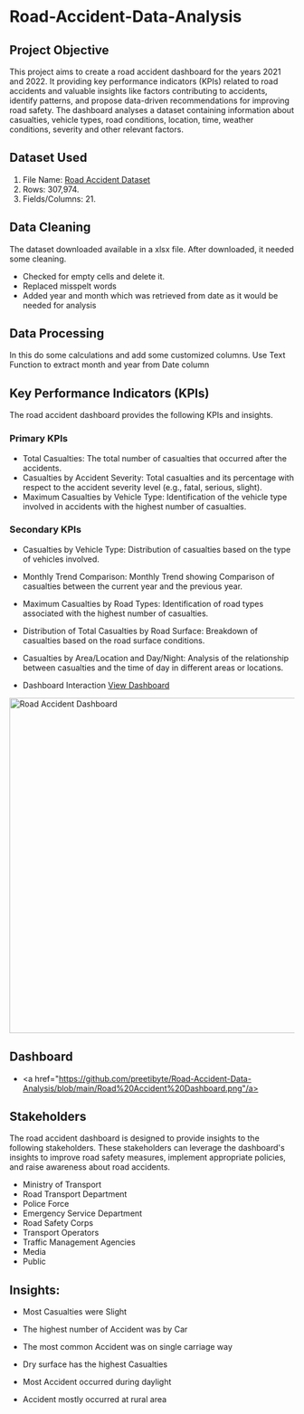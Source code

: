 # Road-Accident-Data-Analysis

## Project Objective
This project aims to create a road accident dashboard for the years 2021 and 2022. It providing key performance indicators (KPIs) related to road accidents and valuable insights like factors contributing to accidents, identify patterns, and propose data-driven recommendations for improving road safety. The dashboard analyses a dataset containing information about casualties, vehicle types, road conditions, location, time, weather conditions, severity and other relevant factors.

## Dataset Used
1.	File Name: <a href="https://github.com/preetibyte/Road-Accident-Data-Analysis/blob/main/Road%20Accident%20Data.xlsx">Road Accident Dataset</a>
2.	Rows: 307,974.
3.	Fields/Columns: 21.

## Data Cleaning
The dataset downloaded available in a xlsx file. After downloaded, it needed some cleaning.
- Checked for empty cells and delete it.
- Replaced misspelt words
- Added year and month which was retrieved from date as it would be needed for analysis

## Data Processing
In this do some calculations and add some customized columns. Use Text Function to extract month and year from Date column

## Key Performance Indicators (KPIs)
The road accident dashboard provides the following KPIs and insights.
### Primary KPIs
-	Total Casualties: The total number of casualties that occurred after the accidents.
-	Casualties by Accident Severity: Total casualties and its percentage with respect to the accident severity level (e.g., fatal, serious, slight).
-	Maximum Casualties by Vehicle Type: Identification of the vehicle type involved in accidents with the highest number of casualties.
### Secondary KPIs
-	Casualties by Vehicle Type: Distribution of casualties based on the type of vehicles involved.
-	Monthly Trend Comparison: Monthly Trend showing Comparison of casualties  between the current year and the previous year.
-	Maximum Casualties by Road Types: Identification of road types associated with the highest number of casualties.
-	Distribution of Total Casualties by Road Surface: Breakdown of casualties based on the road surface conditions.
-	Casualties by Area/Location and Day/Night: Analysis of the relationship between casualties and the time of day in different areas or locations.

-	Dashboard Interaction <a href="https://github.com/preetibyte/Road-Accident-Data-Analysis/blob/main/Road%20Accident%20Dashboard.png">View Dashboard</a>

<img width="1233" height="593" alt="Road Accident Dashboard" src="https://github.com/user-attachments/assets/3bc542fd-3a06-4986-b834-30d84e1237fa" />


## Dashboard
- <a href="https://github.com/preetibyte/Road-Accident-Data-Analysis/blob/main/Road%20Accident%20Dashboard.png"/a>

## Stakeholders
The road accident dashboard is designed to provide insights to the following stakeholders. These stakeholders can leverage the dashboard's insights to improve road safety measures, implement appropriate policies, and raise awareness about road accidents.
- Ministry of Transport
- Road Transport Department
- Police Force
- Emergency Service Department
- Road Safety Corps
- Transport Operators
- Traffic Management Agencies
- Media
- Public
  
## Insights:

- Most Casualties were Slight

- The highest number of Accident was by Car

- The most common Accident was on single carriage way

- Dry surface has the highest Casualties

- Most Accident occurred during daylight

- Accident mostly occurred at rural area
